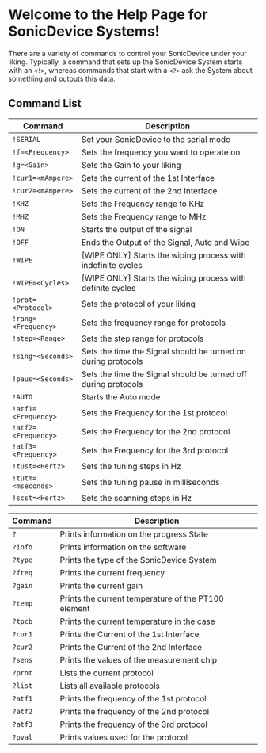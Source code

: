 # Welcome to the Help Page for SonicDevice Systems!

There are a variety of commands to control your SonicDevice under your liking. Typically, a command that sets up the SonicDevice System starts with an `<!>`, whereas commands that start with a `<?>` ask the System about something and outputs this data.

## Command List

| Command          | Description                                                                      |
|------------------|----------------------------------------------------------------------------------|
| `!SERIAL`        | Set your SonicDevice to the serial mode                                             |
| `!f=<Frequency>` | Sets the frequency you want to operate on                                        |
| `!g=<Gain>`      | Sets the Gain to your liking                                                     |
| `!cur1=<mAmpere>`| Sets the current of the 1st Interface                                            |
| `!cur2=<mAmpere>`| Sets the current of the 2nd Interface                                            |
| `!KHZ`           | Sets the Frequency range to KHz                                                  |
| `!MHZ`           | Sets the Frequency range to MHz                                                  |
| `!ON`            | Starts the output of the signal                                                  |
| `!OFF`           | Ends the Output of the Signal, Auto and Wipe                                     |
| `!WIPE`          | [WIPE ONLY] Starts the wiping process with indefinite cycles                     |
| `!WIPE=<Cycles>` | [WIPE ONLY] Starts the wiping process with definite cycles                       |
| `!prot=<Protocol>`| Sets the protocol of your liking                                                |
| `!rang=<Frequency>`| Sets the frequency range for protocols                                         |
| `!step=<Range>`  | Sets the step range for protocols                                                |
| `!sing=<Seconds>`| Sets the time the Signal should be turned on during protocols                    |
| `!paus=<Seconds>`| Sets the time the Signal should be turned off during protocols                   |
| `!AUTO`          | Starts the Auto mode                                                             |
| `!atf1=<Frequency>`| Sets the Frequency for the 1st protocol                                        |
| `!atf2=<Frequency>`| Sets the Frequency for the 2nd protocol                                        |
| `!atf3=<Frequency>`| Sets the Frequency for the 3rd protocol                                        |
| `!tust=<Hertz>`  | Sets the tuning steps in Hz                                                      |
| `!tutm=<mseconds>`| Sets the tuning pause in milliseconds                                           |
| `!scst=<Hertz>`  | Sets the scanning steps in Hz                                                    |

| Command          | Description                                                                      |
|------------------|----------------------------------------------------------------------------------|
| `?`     | Prints information on the progress State |
| `?info` | Prints information on the software |
| `?type` | Prints the type of the SonicDevice System |
| `?freq` | Prints the current frequency |
| `?gain` | Prints the current gain |
| `?temp` | Prints the current temperature of the PT100 element |
| `?tpcb` | Prints the current temperature in the case |
| `?cur1` | Prints the Current of the 1st Interface |
| `?cur2` | Prints the Current of the 2nd Interface |
| `?sens` | Prints the values of the measurement chip |
| `?prot` | Lists the current protocol |
| `?list` | Lists all available protocols |
| `?atf1` | Prints the frequency of the 1st protocol |
| `?atf2` | Prints the frequency of the 2nd protocol |
| `?atf3` | Prints the frequency of the 3rd protocol |
| `?pval` | Prints values used for the protocol |
